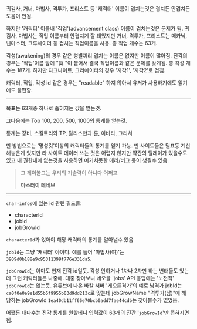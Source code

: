 귀검사, 거너, 마법사, 격투가, 프리스트 등 '캐릭터' 이름이 겹치는것은 겹치든 안겹치든 도움이 안됨.

하지만 '캐릭터' 이름내 '직업'(advancement class) 이름이 겹치는것은 문제가 됨. 귀검사, 마법사는 직업 이름부터 안겹치게 잘 돼있지만 거너, 격투가, 프리스트는 매카닉, 넨마스터, 크루세이더 등 겹치는 직업이름을 사용. 총 직업 개수는 63개.

각성(awakening)의 경우 같은 성별끼리 겹치는 이름은 없지만 이름이 많아짐. 진각의 경우는 '직업'이름 앞에 "眞 "이 붙어서 결국 직업이름과 같은 문제를 갖게됨. 총 각성 개수는 187개. 하지만 다크나이트, 크리에이터의 경우 '자각1', '자각2'로 겹침.

캐릭터, 직업, 각성 id 같은 경우는 "readable" 하지 않아서 유저가 사용하기에도 읽기에도 불편함.

-----

목표는 63개중 하나로 좁혀지는 값을 받는것.

그다음에는 Top 100, 200, 500, 1000의 통계를 얻는것.

통계는 장비, 스킬트리와 TP, 탈리스만과 룬, 아바타, 크리쳐

딴 방법으로는 '명성컷'이상의 캐릭터들의 통계를 얻기 가능. 딴 사이트들은 딜표등 계산 해놓은게 있지만 타 사이트 데이터 쓰는 것은 어렵지 않지만 약간의 딜레이가 있을수도 있고 내 권한내에 없는것을 사용하면 예기치못한 에러/버그 등이 생길수 있음.

  > 그 게이볼그는 우리의 기술력이 아니다 어쩌고
  >
  > **마스터이 테네브**

----

`char-infos`에 있는 id 관련 필드들:

  * characterId
  * jobId
  * jobGrowId

`characterId`가 있어야 해당 캐릭터의 통계를 알아낼수 있음

`jobId`는 그냥 '캐릭터' 아이디. 예를 들어 '마법사(여)'는 `3909d0b188e9c95311399f776e331da5`.

`jobGrowId`는 아마도 현재 진각 id일듯. 각성 안하거나 1차나 2차만 하는 변태들도 있는데 그런 캐릭터들은 나중에. 대충 찾아보니 네오블 'jobs' API 응답에는 '노전직' `jobGrowId`는 없는듯. 유튜브에 나온 바칼 서버 '게으른격가'의 예로 남격가 jobId는 `ca0f0e0e9e1d55b5f9955b03d9dd213c`로 맞는데 jobGrowName "격투가(남)"에 해당하는 jobGrowId `1ea40db11ff66e70bcb0add7fae44cdb`는 찾아볼수가 없었음.

어쨌든 대다수는 진각 통계를 원할테니 입력값이 63개의 진간 '`jobGrowId`'만 좁혀지면 됨.